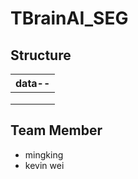 # TBrainAI_SEG

## Structure
data--  |  
------        |    
        |----seg.ipynb  
        |----SEG_Train_Datasets  
        |----Public_Image
 
## Team Member 
- mingking 
- kevin wei 
